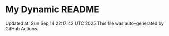 # My Dynamic README
Updated at: Sun Sep 14 22:17:42 UTC 2025
This file was auto-generated by GitHub Actions.
